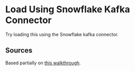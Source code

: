 # Load Using Snowflake Kafka Connector

Try loading this using the Snowflake kafka connector.

## Sources

Based partially on [this walkthrough](https://quickstarts.snowflake.com/guide/getting_started_with_snowpipe_streaming_azure_eventhubs/index.html#0).
